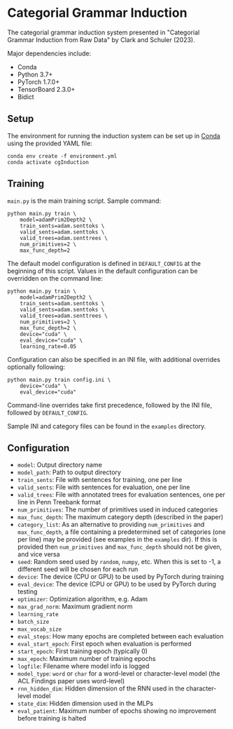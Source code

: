 # Categorial Grammar Induction
The categorial grammar induction system presented in "Categorial Grammar Induction from Raw Data" by Clark and Schuler (2023).

Major dependencies include:

- Conda
- Python 3.7+
- PyTorch 1.7.0+
- TensorBoard 2.3.0+
- Bidict

## Setup
The environment for running the induction system can be set up in [Conda](https://docs.conda.io/en/latest/) using the provided YAML file:

```
conda env create -f environment.yml
conda activate cgInduction
```


## Training
`main.py` is the main training script.
Sample command:

```
python main.py train \
    model=adamPrim2Depth2 \
    train_sents=adam.senttoks \
    valid_sents=adam.senttoks \
    valid_trees=adam.senttrees \
    num_primitives=2 \
    max_func_depth=2
```

The default model configuration is defined in `DEFAULT_CONFIG` at the beginning of this script.
Values in the default configuration can be overridden on the command line:

```
python main.py train \
    model=adamPrim2Depth2 \
    train_sents=adam.senttoks \
    valid_sents=adam.senttoks \
    valid_trees=adam.senttrees \
    num_primitives=2 \
    max_func_depth=2 \
    device="cuda" \
    eval_device="cuda" \
    learning_rate=0.05
```

Configuration can also be specified in an INI file, with additional overrides optionally following:

```
python main.py train config.ini \
    device="cuda" \
    eval_device="cuda"
```

Command-line overrides take first precedence, followed by the INI file, followed by `DEFAULT_CONFIG`.

Sample INI and category files can be found in the `examples` directory.

## Configuration
- `model`: Output directory name
- `model_path`: Path to output directory
- `train_sents`: File with sentences for training, one per line
- `valid_sents`: File with sentences for evaluation, one per line
- `valid_trees`: File with annotated trees for evaluation sentences, one per line in Penn Treebank format
- `num_primitives`: The number of primitives used in induced categories
- `max_func_depth`: The maximum category depth (described in the paper)
- `category_list`: As an alternative to providing `num_primitives` and `max_func_depth`, a file containing a predetermined set of categories (one per line) may be provided (see examples in the `examples` dir). If this is provided then `num_primitives` and `max_func_depth` should not be given, and vice versa
- `seed`: Random seed used by `random`, `numpy`, etc. When this is set to -1, a different seed will be chosen for each run
- `device`: The device (CPU or GPU) to be used by PyTorch during training
- `eval_device`: The device (CPU or GPU) to be used by PyTorch during testing
- `optimizer`: Optimization algorithm, e.g. Adam
- `max_grad_norm`: Maximum gradient norm
- `learning_rate`
- `batch_size`
- `max_vocab_size`
- `eval_steps`: How many epochs are completed between each evaluation
- `eval_start_epoch`: First epoch when evaluation is performed
- `start_epoch`: First training epoch (typically 0)
- `max_epoch`: Maximum number of training epochs
- `logfile`: Filename where model info is logged
- `model_type`: `word` or `char` for a word-level or character-level model (the ACL Findings paper uses word-level)
- `rnn_hidden_dim`: Hidden dimension of the RNN used in the character-level model
- `state_dim`: Hidden dimension used in the MLPs
- `eval_patient`: Maximum number of epochs showing no improvement before training is halted
